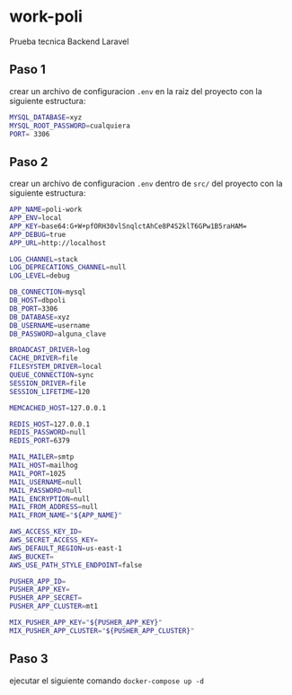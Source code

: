 # work-poli
Prueba tecnica Backend Laravel

## Paso 1
crear un archivo de configuracion `.env` en la raiz del proyecto con la siguiente estructura:

```sh
MYSQL_DATABASE=xyz
MYSQL_ROOT_PASSWORD=cualquiera
PORT= 3306
```

## Paso 2
crear un archivo de configuracion `.env` dentro de `src/` del proyecto con la siguiente estructura:

```sh
APP_NAME=poli-work
APP_ENV=local
APP_KEY=base64:G+W+pfORH30vlSnqlctAhCe8P4S2klT6GPw1B5raHAM=
APP_DEBUG=true
APP_URL=http://localhost

LOG_CHANNEL=stack
LOG_DEPRECATIONS_CHANNEL=null
LOG_LEVEL=debug

DB_CONNECTION=mysql
DB_HOST=dbpoli
DB_PORT=3306
DB_DATABASE=xyz
DB_USERNAME=username
DB_PASSWORD=alguna_clave

BROADCAST_DRIVER=log
CACHE_DRIVER=file
FILESYSTEM_DRIVER=local
QUEUE_CONNECTION=sync
SESSION_DRIVER=file
SESSION_LIFETIME=120

MEMCACHED_HOST=127.0.0.1

REDIS_HOST=127.0.0.1
REDIS_PASSWORD=null
REDIS_PORT=6379

MAIL_MAILER=smtp
MAIL_HOST=mailhog
MAIL_PORT=1025
MAIL_USERNAME=null
MAIL_PASSWORD=null
MAIL_ENCRYPTION=null
MAIL_FROM_ADDRESS=null
MAIL_FROM_NAME="${APP_NAME}"

AWS_ACCESS_KEY_ID=
AWS_SECRET_ACCESS_KEY=
AWS_DEFAULT_REGION=us-east-1
AWS_BUCKET=
AWS_USE_PATH_STYLE_ENDPOINT=false

PUSHER_APP_ID=
PUSHER_APP_KEY=
PUSHER_APP_SECRET=
PUSHER_APP_CLUSTER=mt1

MIX_PUSHER_APP_KEY="${PUSHER_APP_KEY}"
MIX_PUSHER_APP_CLUSTER="${PUSHER_APP_CLUSTER}"

```

## Paso 3
ejecutar el siguiente comando `docker-compose up -d`
